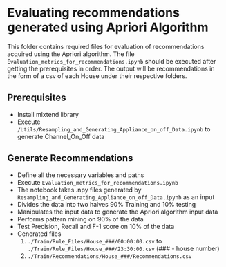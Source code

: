 # Evaluating recommendations generated using Apriori Algorithm

This folder contains required files for evaluation of recommendations acquired using the Apriori algorithm.
The file `Evaluation_metrics_for_recommendations.ipynb` should be executed after getting the prerequisites in order. The output will be recommendations in the form of a csv of each House under their respective folders.

## Prerequisites
  - Install mlxtend library 
  - Execute `/Utils/Resampling_and_Generating_Appliance_on_off_Data.ipynb` to generate Channel_On_Off data 

## Generate Recommendations
  - Define all the necessary variables and paths
  - Execute `Evaluation_metrics_for_recommendations.ipynb`
  - The notebook takes .npy files generated by `Resampling_and_Generating_Appliance_on_off_Data.ipynb` as an input
  - Divides the data into two halves 90% Training and 10% testing
  - Manipulates the input data to generate the Apriori algorithm input data 
  - Performs pattern mining on 90% of the data
  - Test Precision, Recall and F-1 score on 10% of the data
  - Generated files
    1. `./Train/Rule_Files/House_###/00:00:00.csv` to `./Train/Rule_Files/House_###/23:30:00.csv` (### - house number)
    2. `./Train/Recommendations/House_###/Recommendations.csv`
